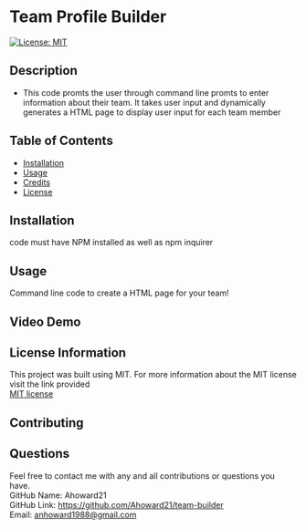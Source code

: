 # Team Profile Builder
  [![License: MIT](https://img.shields.io/badge/License-MIT-yellow.svg)](https://opensource.org/licenses/MIT)

  ## Description

  * This code promts the user through command line promts to enter information about their team. It takes user input and dynamically generates a HTML page to display user input for each team member

  ## Table of Contents

* [Installation](#installation)
* [Usage](#usage)
* [Credits](#credits)
* [License](#license)


## Installation
code must have NPM installed as well as npm inquirer

## Usage

Command line code to create a HTML page for your team!

## Video Demo



## License Information

  This project was built using MIT. For more information about the MIT license visit the link provided    
[MIT license](https://opensource.org/licenses/MIT)

## Contributing



## Questions
Feel free to contact me with any and all contributions or questions you have.<br> 
GitHub Name: Ahoward21<br>
GitHub Link: https://github.com/Ahoward21/team-builder<br>
Email: anhoward1988@gmail.com<br>

